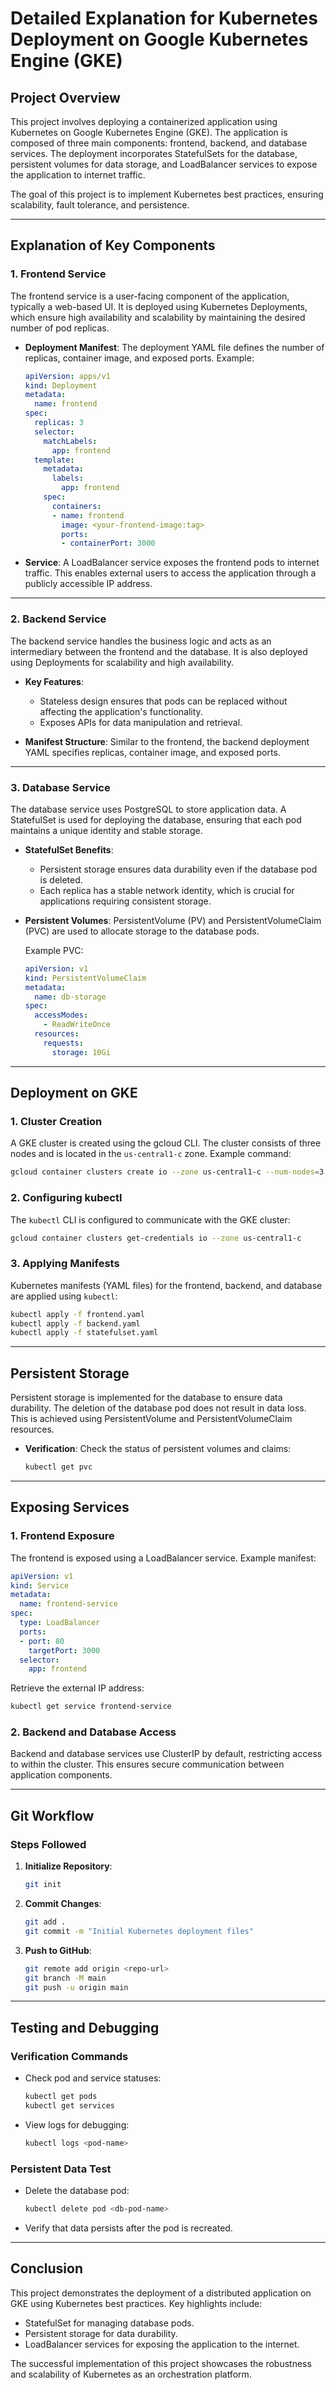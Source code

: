 # Detailed Explanation for Kubernetes Deployment on Google Kubernetes Engine (GKE)

## Project Overview

This project involves deploying a containerized application using Kubernetes on Google Kubernetes Engine (GKE). The application is composed of three main components: frontend, backend, and database services. The deployment incorporates StatefulSets for the database, persistent volumes for data storage, and LoadBalancer services to expose the application to internet traffic.

The goal of this project is to implement Kubernetes best practices, ensuring scalability, fault tolerance, and persistence.

---

## Explanation of Key Components

### 1. **Frontend Service**

The frontend service is a user-facing component of the application, typically a web-based UI. It is deployed using Kubernetes Deployments, which ensure high availability and scalability by maintaining the desired number of pod replicas.

- **Deployment Manifest**: The deployment YAML file defines the number of replicas, container image, and exposed ports. Example:

  ```yaml
  apiVersion: apps/v1
  kind: Deployment
  metadata:
    name: frontend
  spec:
    replicas: 3
    selector:
      matchLabels:
        app: frontend
    template:
      metadata:
        labels:
          app: frontend
      spec:
        containers:
        - name: frontend
          image: <your-frontend-image:tag>
          ports:
          - containerPort: 3000
  ```

- **Service**: A LoadBalancer service exposes the frontend pods to internet traffic. This enables external users to access the application through a publicly accessible IP address.

---

### 2. **Backend Service**

The backend service handles the business logic and acts as an intermediary between the frontend and the database. It is also deployed using Deployments for scalability and high availability.

- **Key Features**:

  - Stateless design ensures that pods can be replaced without affecting the application's functionality.
  - Exposes APIs for data manipulation and retrieval.

- **Manifest Structure**: Similar to the frontend, the backend deployment YAML specifies replicas, container image, and exposed ports.

---

### 3. **Database Service**

The database service uses PostgreSQL to store application data. A StatefulSet is used for deploying the database, ensuring that each pod maintains a unique identity and stable storage.

- **StatefulSet Benefits**:

  - Persistent storage ensures data durability even if the database pod is deleted.
  - Each replica has a stable network identity, which is crucial for applications requiring consistent storage.

- **Persistent Volumes**: PersistentVolume (PV) and PersistentVolumeClaim (PVC) are used to allocate storage to the database pods.

  Example PVC:

  ```yaml
  apiVersion: v1
  kind: PersistentVolumeClaim
  metadata:
    name: db-storage
  spec:
    accessModes:
      - ReadWriteOnce
    resources:
      requests:
        storage: 10Gi
  ```

---

## Deployment on GKE

### 1. **Cluster Creation**

A GKE cluster is created using the gcloud CLI. The cluster consists of three nodes and is located in the `us-central1-c` zone. Example command:

```bash
gcloud container clusters create io --zone us-central1-c --num-nodes=3
```

### 2. **Configuring kubectl**

The `kubectl` CLI is configured to communicate with the GKE cluster:

```bash
gcloud container clusters get-credentials io --zone us-central1-c
```

### 3. **Applying Manifests**

Kubernetes manifests (YAML files) for the frontend, backend, and database are applied using `kubectl`:

```bash
kubectl apply -f frontend.yaml
kubectl apply -f backend.yaml
kubectl apply -f statefulset.yaml
```

---

## Persistent Storage

Persistent storage is implemented for the database to ensure data durability. The deletion of the database pod does not result in data loss. This is achieved using PersistentVolume and PersistentVolumeClaim resources.

- **Verification**: Check the status of persistent volumes and claims:
  ```bash
  kubectl get pvc
  ```

---

## Exposing Services

### 1. **Frontend Exposure**

The frontend is exposed using a LoadBalancer service. Example manifest:

```yaml
apiVersion: v1
kind: Service
metadata:
  name: frontend-service
spec:
  type: LoadBalancer
  ports:
  - port: 80
    targetPort: 3000
  selector:
    app: frontend
```

Retrieve the external IP address:

```bash
kubectl get service frontend-service
```

### 2. **Backend and Database Access**

Backend and database services use ClusterIP by default, restricting access to within the cluster. This ensures secure communication between application components.

---

## Git Workflow

### Steps Followed

1. **Initialize Repository**:
   ```bash
   git init
   ```
2. **Commit Changes**:
   ```bash
   git add .
   git commit -m "Initial Kubernetes deployment files"
   ```
3. **Push to GitHub**:
   ```bash
   git remote add origin <repo-url>
   git branch -M main
   git push -u origin main
   ```

---

## Testing and Debugging

### Verification Commands

- Check pod and service statuses:
  ```bash
  kubectl get pods
  kubectl get services
  ```
- View logs for debugging:
  ```bash
  kubectl logs <pod-name>
  ```

### Persistent Data Test

- Delete the database pod:
  ```bash
  kubectl delete pod <db-pod-name>
  ```
- Verify that data persists after the pod is recreated.

---

## Conclusion

This project demonstrates the deployment of a distributed application on GKE using Kubernetes best practices. Key highlights include:

- StatefulSet for managing database pods.
- Persistent storage for data durability.
- LoadBalancer services for exposing the application to the internet.

The successful implementation of this project showcases the robustness and scalability of Kubernetes as an orchestration platform.

